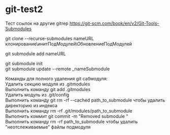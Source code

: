 # git-test2
Тест ссылок на другие gitrep
https://git-scm.com/book/en/v2/Git-Tools-Submodules

git clone --recurse-submodules nameURL клонирование\инитПодМодулей\ОбновлениеПодМодулей <br>

git submodule add nameURL<br>

git submodule init<br>
git submodule update --remote _nameSubmodule

Команды для полного удаления git сабмодуля:<br>
Удалить секцию модуля из .gitmodules<br>
Выполнить команду git add .gitmodules<br>
Удалить модуль из .git/config<br>
Выполнить команду git rm -rf --cached path_to_submodule чтобы удалить директорию из индекса<br>
Выполнить команду rm -rf .git/modules/path_to_submodule<br>
Выполнить коммит git commit -m "Removed submodule <name>"<br>
Выполнить команду rm -rf path_to_submodule чтобы удалить "неотслеживаемые" файлы подмодуля<br>
